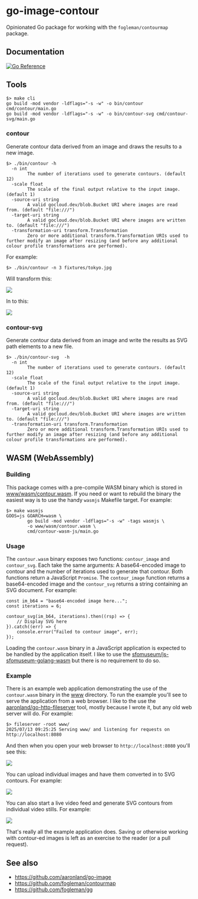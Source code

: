 # go-image-contour

Opinionated Go package for working with the `fogleman/contourmap` package.

## Documentation

[![Go Reference](https://pkg.go.dev/badge/github.com/aaronland/go-image-contour.svg)](https://pkg.go.dev/github.com/aaronland/go-image-contour)

## Tools

```
$> make cli
go build -mod vendor -ldflags="-s -w" -o bin/contour cmd/contour/main.go
go build -mod vendor -ldflags="-s -w" -o bin/contour-svg cmd/contour-svg/main.go
```

### contour

Generate contour data derived from an image and draws the results to a new image.

```
$> ./bin/contour -h
  -n int
    	The number of iterations used to generate contours. (default 12)
  -scale float
    	The scale of the final output relative to the input image. (default 1)
  -source-uri string
    	A valid gocloud.dev/blob.Bucket URI where images are read from. (default "file:///")
  -target-uri string
    	A valid gocloud.dev/blob.Bucket URI where images are written to. (default "file:///")
  -transformation-uri transform.Transformation
    	Zero or more additional transform.Transformation URIs used to further modify an image after resizing (and before any additional colour profile transformations are performed).
```

For example:

```
$> ./bin/contour -n 3 fixtures/tokyo.jpg
```

Will transform this:

![](fixtures/tokyo.jpg)

In to this:

![](fixtures/tokyo-contour-3.jpg)

### contour-svg

Generate contour data derived from an image and write the results as SVG path elements to a new file.

```
$> ./bin/contour-svg  -h
  -n int
    	The number of iterations used to generate contours. (default 12)
  -scale float
    	The scale of the final output relative to the input image. (default 1)
  -source-uri string
    	A valid gocloud.dev/blob.Bucket URI where images are read from. (default "file:///")
  -target-uri string
    	A valid gocloud.dev/blob.Bucket URI where images are written to. (default "file:///")
  -transformation-uri transform.Transformation
    	Zero or more additional transform.Transformation URIs used to further modify an image after resizing (and before any additional colour profile transformations are performed).
```

## WASM (WebAssembly)

### Building

This package comes with a pre-compile WASM binary which is stored in [www/wasm/contour.wasm](www/wasm). If you need or want to rebuild the binary the easiest way is to use the handy `wasmjs` Makefile target. For example:

```
$> make wasmjs
GOOS=js GOARCH=wasm \
		go build -mod vendor -ldflags="-s -w" -tags wasmjs \
		-o www/wasm/contour.wasm \
		cmd/contour-wasm-js/main.go
```

### Usage

The `contour.wasm` binary exposes two functions: `contour_image` and `contour_svg`. Each take the same arguments: A base64-encoded image to contour and the number of iterations used to generate that contour. Both functions return a JavaScript `Promise`. The `contour_image` function returns a base64-encoded image and the `contour_svg` returns a string containing an SVG document. For example:

```
const im_b64 = "base64-encoded image here...";
const iterations = 6;

contour_svg(im_b64, iterations).then((rsp) => {
	// Display SVG here
}).catch((err) => {
	console.error("Failed to contour image", err);
});	
```

Loading the `contour.wasm` binary in a JavaScript application is expected to be handled by the application itself. I like to use the [sfomuseum/js-sfomuseum-golang-wasm](https://github.com/sfomuseum/js-sfomuseum-golang-wasm) but there is no requirement to do so.

### Example

There is an example web application demonstrating the use of the `contour.wasm` binary in the [www](www) directory. To run the example you'll see to serve the application from a web browser. I like to the use the [aaronland/go-http-fileserver](https://github.com/aaronland/go-http-fileserver?tab=readme-ov-file#fileserver) tool, mostly because I wrote it, but any old web server will do. For example:

```
$> fileserver -root www/
2025/07/13 09:25:25 Serving www/ and listening for requests on http://localhost:8080
```

And then when you open your web browser to `http://localhost:8080` you'll see this:

![](docs/images/go-image-contour-wasm-launch.png)

You can upload individual images and have them converted in to SVG contours. For example:

![](docs/images/go-image-contour-wasm-image.png)

You can also start a live video feed and generate SVG contours from individual video stills. For example:

![](docs/images/go-image-contour-wasm-video.png)

That's really all the example application does. Saving or otherwise working with contour-ed images is left as an exercise to the reader (or a pull request).

## See also

* https://github.com/aaronland/go-image
* https://github.com/fogleman/contourmap
* https://github.com/fogleman/gg